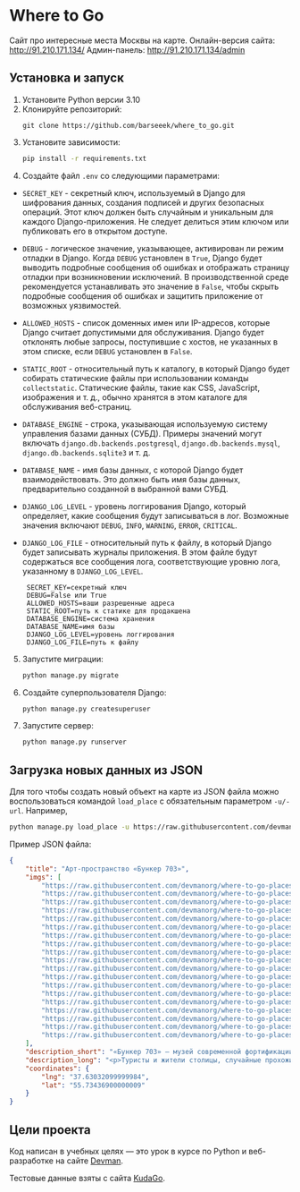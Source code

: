 # Where to Go
Сайт про интересные места Москвы на карте.
Онлайн-версия сайта: http://91.210.171.134/
Админ-панель: http://91.210.171.134/admin

## Установка и запуск
1. Установите Python версии 3.10
2. Клонируйте репозиторий:
    ```
    git clone https://github.com/barseeek/where_to_go.git
    ```
3. Установите зависимости:
    ```bash
    pip install -r requirements.txt
    ```
4. Создайте файл `.env` со следующими параметрами:
* `SECRET_KEY` -  секретный ключ, используемый в Django для шифрования данных, создания подписей и других безопасных операций. Этот ключ должен быть случайным и уникальным для каждого Django-приложения. Не следует делиться этим ключом или публиковать его в открытом доступе.

* `DEBUG` - логическое значение, указывающее, активирован ли режим отладки в Django. Когда `DEBUG` установлен в `True`, Django будет выводить подробные сообщения об ошибках и отображать страницу отладки при возникновении исключений. В производственной среде рекомендуется устанавливать это значение в `False`, чтобы скрыть подробные сообщения об ошибках и защитить приложение от возможных уязвимостей.

* `ALLOWED_HOSTS` - список доменных имен или IP-адресов, которые Django считает допустимыми для обслуживания. Django будет отклонять любые запросы, поступившие с хостов, не указанных в этом списке, если `DEBUG` установлен в `False`.

* `STATIC_ROOT` - относительный путь к каталогу, в который Django будет собирать статические файлы при использовании команды `collectstatic`. Статические файлы, такие как CSS, JavaScript, изображения и т. д., обычно хранятся в этом каталоге для обслуживания веб-страниц.

* `DATABASE_ENGINE` - строка, указывающая используемую систему управления базами данных (СУБД). Примеры значений могут включать `django.db.backends.postgresql`, `django.db.backends.mysql`, `django.db.backends.sqlite3` и т. д.

* `DATABASE_NAME` - имя базы данных, с которой Django будет взаимодействовать. Это должно быть имя базы данных, предварительно созданной в выбранной вами СУБД.

* `DJANGO_LOG_LEVEL` - уровень логгирования Django, который определяет, какие сообщения будут записываться в лог. Возможные значения включают `DEBUG`, `INFO`, `WARNING`, `ERROR`, `CRITICAL`.

* `DJANGO_LOG_FILE` - относительный путь к файлу, в который Django будет записывать журналы приложения. В этом файле будут содержаться все сообщения лога, соответствующие уровню лога, указанному в `DJANGO_LOG_LEVEL`.
   
  ```env
   SECRET_KEY=секретный ключ
   DEBUG=False или Truе 
   ALLOWED_HOSTS=ваши разрешенные адреса
   STATIC_ROOT=путь к статике для продакшена
   DATABASE_ENGINE=система хранения
   DATABASE_NAME=имя базы
   DJANGO_LOG_LEVEL=уровень логгирования
   DJANGO_LOG_FILE=путь к файлу 
   ```

5. Запустите миграции:

   ```bash
   python manage.py migrate
   ```
6. Создайте суперпользователя Django:

   ```bash
   python manage.py createsuperuser
   ```

7. Запустите сервер:

   ```bash
   python manage.py runserver
   ```

## Загрузка новых данных из JSON
Для того чтобы создать новый объект на карте из JSON файла можно воспользоваться командой `load_place` с обязательным параметром `-u/-url`.
Например,
```bash
python manage.py load_place -u https://raw.githubusercontent.com/devmanorg/where-to-go-places/master/places/%D0%90%D0%BD%D1%82%D0%B8%D0%BA%D0%B0%D1%84%D0%B5%20Bizone.json
```
Пример JSON файла:
```json
{
    "title": "Арт-пространство «Бункер 703»",
    "imgs": [
        "https://raw.githubusercontent.com/devmanorg/where-to-go-places/master/media/35cbdddf2799337d8b571d141edec616.JPG",
        "https://raw.githubusercontent.com/devmanorg/where-to-go-places/master/media/9fec5106b0b52aa04667c4c9f4a2b622.JPG",
        "https://raw.githubusercontent.com/devmanorg/where-to-go-places/master/media/32f0549e0af14659087719e072162bcd.JPG",
        "https://raw.githubusercontent.com/devmanorg/where-to-go-places/master/media/e2bcb901757f5b7bf49c2820d09e5bea.JPG",
        "https://raw.githubusercontent.com/devmanorg/where-to-go-places/master/media/75639a006a9fcffd304b8ef5e4f2812f.JPG",
        "https://raw.githubusercontent.com/devmanorg/where-to-go-places/master/media/a27adfcfda93117f83711f71a7e54fd9.JPG",
        "https://raw.githubusercontent.com/devmanorg/where-to-go-places/master/media/b00507f1e14b77720e8e9eabb91cfc33.jpg",
        "https://raw.githubusercontent.com/devmanorg/where-to-go-places/master/media/e73f6c12c9dbfaeb0a8d2420d4965e58.jpg",
        "https://raw.githubusercontent.com/devmanorg/where-to-go-places/master/media/ea092237d318e15c9a2d96685fe2eabf.JPG",
        "https://raw.githubusercontent.com/devmanorg/where-to-go-places/master/media/2a766585cca37aef29cc248f0445ce3e.JPG",
        "https://raw.githubusercontent.com/devmanorg/where-to-go-places/master/media/ad149dd86d0c61709eb5922e47247d5c.jpg",
        "https://raw.githubusercontent.com/devmanorg/where-to-go-places/master/media/78acafb9aca4ee8d317d4c59e46fbb56.JPG",
        "https://raw.githubusercontent.com/devmanorg/where-to-go-places/master/media/65f044002c045d852d6263eff4676d45.JPG",
        "https://raw.githubusercontent.com/devmanorg/where-to-go-places/master/media/6c8da6e947b4d4a2300c8c407579101d.JPG",
        "https://raw.githubusercontent.com/devmanorg/where-to-go-places/master/media/001c31be31452f136e9af152c5666f46.jpg",
        "https://raw.githubusercontent.com/devmanorg/where-to-go-places/master/media/42c874a96874a16d4fc6138804ca1fee.jpg",
        "https://raw.githubusercontent.com/devmanorg/where-to-go-places/master/media/ce3685386dfad734fc034ab39472772b.jpg",
        "https://raw.githubusercontent.com/devmanorg/where-to-go-places/master/media/95843658f18c16e869646b7e6f14fc32.JPG",
        "https://raw.githubusercontent.com/devmanorg/where-to-go-places/master/media/567f1e5c18fadcdd97f87cbd37570edd.JPG"
    ],
    "description_short": "«Бункер 703» — музей современной фортификации, расположенный на глубине 43 метров под землёй. Раньше здесь находился защищённый спецархив МИДа, где хранились документы особой государственной важности. Сегодня место сочетает в себе уникальный музей и креативное театральное пространство и открыто для посещения.",
    "description_long": "<p>Туристы и жители столицы, случайные прохожие и зеваки, прогуливаясь по улочкам Замоскворечья, даже не подозревают, что у них под ногами скрыт когда-то секретный «Бункер 703». И сегодня туда может спуститься любой желающий.</p><h3><strong>Узнаём историю таинственного бункера</strong></h3><p>Экскурсия в «Бункер 703» даёт возможность узнать, как в действительности устроена Москва ниже уровня земли</p><p>Музей современной фортификации «Бункер 703» находится в пространстве, где несколько десятилетий размещался защищённый спецархив Министерства иностранных дел. Архив создали во времена, когда появилось оружие массового поражения, — было необходимо защищать документы особой государственной важности. Их решили хранить в заглублённом сооружении, для чего и был построен бункер. </p><p>Ещё недавно здесь работали засекреченные эксперты и хранились важнейшие международные тайны нашей страны. Посетителей сюда допустили только в 2018 году, когда власти признали объект технически устаревшим.</p><p>За массивными защитными дверями скрывается аутентичное оборудование советских времён. Посетителям предстоит познакомиться с технологиями и артефактами фортификационного объекта, увидеть рабочие системы жизнеобеспечения, заглянуть в глубокую шахту сталинской эпохи.</p><p>Вы сможете прогуляться по чугунному тоннелю, похожему на те, по которым ходят поезда на кольцевой линии Московского метрополитена, и своими руками запустить сирену оповещения о ядерном нападении</p><p> </p><p>Ещё одна часть экспозиции — макеты защитных сооружений ядерной эпохи, спецоборудование и рассекреченные документы, в которых отражено, как создавались первые советские бункеры глубокого заложения.</p><p>Главный принцип музея — достоверность информации. Вокруг музея сложилось экспертное сообщество по современной подземной фортификации. В него вошли историки, инженеры, архивисты, тоннелестроители и спелестологи.</p><h3><strong>Спускаемся на 43 метра под землю</strong></h3><p>Внимание! Участники экскурсий спускаются на глубину 43 метров и поднимаются на поверхность пешком. Рассчитывайте свои силы</p><p> </p><p>Сегодня в бункере проходят экскурсии — обзорные, тематические, для взрослых и школьных групп. Вы можете выбрать подходящий для вас формат.</p><ul><li><strong>Стандартная экскурсия</strong></li></ul><p>После подробного осмотра бункера под руководством гида участникам выделяют свободное время, чтобы прогуляться по бункеру, сделать снимки или задать вопросы экскурсоводу. Экскурсия длится 70-80 минут и рассчитана на группу не более 12 человек.</p><ul><li><strong>Экскурсия для суровых технарей</strong></li></ul><p>Гид-инженер проведёт полную экскурсию по бункеру и расскажет об инженерных системах. Зачем нужны те или иные вентили, куда идёт столько кабелей, как открыть десятитонную дверь? Участники экскурсии узнают ответы на эти и другие вопросы и смогут сами запустить некоторые механизмы. Экскурсия проводится для небольшой группы и длится на 10-15 минут дольше стандартной.</p><ul><li><strong>Диггерская экскурсия</strong></li></ul><p>Экскурсия проходит в темноте с фонариками. Участникам предстоит почувствовать себя исследователями таинственных подземных пространств, познакомиться с субкультурой диггеров и узнать технические тонкости процесса. Вам расскажут, какие опасности могут ожидать исследователя под землёй и как с ними справляться.</p><ul><li><strong>English Tour</strong></li></ul><p>Экскурсия English Tour («Инглиш Тур») проходит на английском языке с переводом на русский, если это необходимо. Участники смогут проверить уровень радиации, разобрать автомат Калашникова, примерить защитный костюм и противогаз и посмотреть видео об истории подземной фортификации. Прогулка длится 70-80 минут и рассчитана на группу из 10-12 человек.</p><ul><li><strong>Экскурсия «Гражданская оборона»</strong></li></ul><p>Главная тема экскурсии — защита населения. Участники смогут осмотреть бункер, узнать, где укрыться от ядерного взрыва и как спастись от радиации и химического оружия, потренироваться проводить дозиметрическую разведку местности и пользоваться приборами связи и услышать сигнал воздушной тревоги. Экскурсия подходит для взрослых и детей.</p><ul><li><strong>Обзорная экскурсия</strong></li></ul><p>Эта программа подходит для больших групп — до 24 участников. Экскурсия проходит по тому же маршруту, что и стандартная, но дополнительное свободное время не предоставляется. Прогулка по бункеру длится 50-60 минут.</p><ul><li><strong>Школьная экскурсия</strong></li></ul><p>Программа адаптирована для детских групп от 20 человек. Можно заказать экскурсию в формате выездного урока по истории или ОБЖ, который проведёт профильный специалист. Экскурсия длится 50-70 минут. Стоимость — 15 тысяч рублей.</p><p>На территории «Бункера 703» можно увидеть не только спецприборы советских времён, но и современное искусство! Здесь расположился театр классического иммерсива «Бункер». Это театральная площадка инновационного формата — современные режиссёры и артисты театра и кино из Москвы и других городов России представляют свои работы в атмосфере секретного архива. Пространство бункера становится местом действия для самых разных постановок — от классики до современной драматургии.</p><p>Вскоре здесь планируют проводить и иммерсивные спектакли, в которых зритель сможет стать полноценным участником шоу и влиять на развитие сюжета. Такой формат разрушает границу между сценой и зрительным залом, действие будет разворачиваться вокруг вас, погружая в особый замкнутый мир «Бункера».</p><p>С театральным искусством в «Бункере 703» соседствует фотографическое. Здесь можно провести стильную и концептуальную фотосъёмку в аутентичном интерьере глубинного спецархива. Подземное пространство площадью 1000 метров готово принять самые смелые идеи для снимков.</p><p>Подробнее о «Бункере 703» узнавайте <a class=\"external-link\" href=\"https://www.gorod-bunker.ru/\" target=\"_blank\">на сайте</a>. За обновлениями следите <a class=\"external-link\" href=\"https://www.facebook.com/bunker703/?_rdc=1&amp;_rdr\" target=\"_blank\">в Facebook</a> или <a class=\"external-link\" href=\"https://www.instagram.com/bunker703/\" target=\"_blank\">в Instagram</a>.</p>",
    "coordinates": {
        "lng": "37.63032099999984",
        "lat": "55.73436900000009"
    }
}
```

## Цели проекта

Код написан в учебных целях — это урок в курсе по Python и веб-разработке на сайте [Devman](https://dvmn.org).

Тестовые данные взяты с сайта [KudaGo](https://kudago.com).